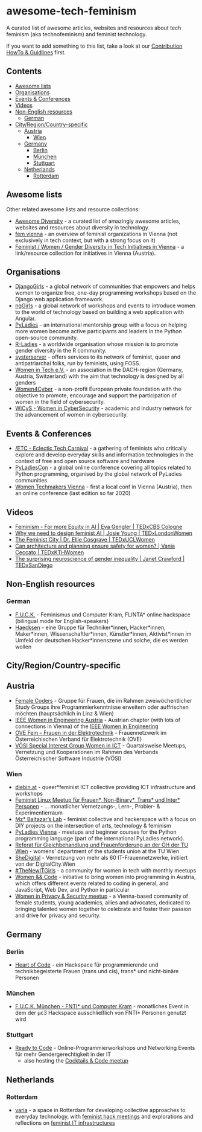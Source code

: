 # awesome-tech-feminism

A curated list of awesome articles, websites and resources about tech feminism (aka technofeminism) and feminist technology.

If you want to add something to this list, take a look at our [Contribution HowTo & Guidlines](./CONTRIBUTING.md) first.

## Contents

- [Awesome lists](#awesome-lists)
- [Organisations](#organisations)
- [Events & Conferences](#events--conferences)
- [Videos](#videos)
- [Non-English resources](#non-english-resources)
  - [German](#german)
- [City/Region/Country-specific](#cityregioncountry-specific)
  - [Austria](#austria)
    - [Wien](#wien)
  - [Germany](#germany)
    - [Berlin](#berlin)
    - [München](#münchen)
    - [Stuttgart](#stuttgart)
  - [Netherlands](#netherlands)
    - [Rotterdam](#rotterdam)

## Awesome lists

Other related awesome lists and resource collections:

- [Awesome Diversity](https://github.com/folkswhocode/awesome-diversity) - a curated list of amazingly awesome articles, websites and resources about diversity in technology.
- [fem vienna](https://femvienna.wordpress.com/) - an overview of feminist organizations in Vienna (not exclusively in tech context, but with a strong focus on it)
- [Feminist / Women / Gender Diversity in Tech Initiatives in Vienna](https://hackmd.io/@jackie/FeministTechVienna) - a link/resource collection for initiatives in Vienna (Austria).

## Organisations

- [DjangoGirls](https://djangogirls.org) - a global network of communities that empowers and helps women to organize free, one-day programming workshops based on the Django web application framework.
- [ngGirls](https://www.ng-girls.org/) - a global network of workshops and events to introduce women to the world of technology based on building a web application with Angular.
- [PyLadies](https://pyladies.com/) - an international mentorship group with a focus on helping more women become active participants and leaders in the Python open-source community.
- [R-Ladies](https://rladies.org) - a worldwide organisation whose mission is to promote gender diversity in the R community.
- [systerserver](https://systerserver.net/) - offers services to its network of feminist, queer and antipatriarchal folks, run by feminists, using FOSS.
- [Women in Tech e.V.](https://www.womenintechev.de/) - an association in the DACH-region (Germany, Austria, Switzerland) with the aim that technology is designed by all genders
- [Women4Cyber](https://women4cyber.eu/) - a non-profit European private foundation with the objective to promote, encourage and support the participation of women in the field of cybersecurity.
- [WiCyS - Women in CyberSecurity](https://www.wicys.org) - academic and industry network for the advancement of women in cybersecurity.

## Events & Conferences

- [/ETC - Eclectic Tech Carnival](https://eclectictechcarnival.org/) - a gathering of feminists who critically explore and develop everyday skills and information technologies in the context of free and open source software and hardware
- [PyLadiesCon](http://conference.pyladies.com/) - a global online conference covering all topics related to Python programming, organised by the global network of PyLadies communities
- [Women Techmakers Vienna](https://www.womentechmakers.at/) - first a local conf in Vienna (Austria), then an online conference (last edition so far 2020)

## Videos
- [Feminism - For more Equity in AI | Eva Gengler | TEDxCBS Cologne](https://www.youtube.com/watch?v=CxcCwvut50A)
- [Why we need to design feminist AI | Josie Young | TEDxLondonWomen](https://www.youtube.com/watch?v=E-O3LaSEcVw)
- [The Feminist City | Dr. Ellie Cosgrave | TEDxUCLWomen](https://www.youtube.com/watch?v=rNkB7afesco)
- [Can architecture and planning ensure safety for women? | Vania Ceccato | TEDxKTHWomen](https://www.youtube.com/watch?v=L8oEZ16vFzk)
- [The surprising neuroscience of gender inequality | Janet Crawford | TEDxSanDiego](https://www.youtube.com/watch?v=eCknUJJc3qU)

## Non-English resources

### German

- [F.U.C.K.](https://fuck-the.systems/) - Feminismus und Computer Kram, FLINTA\* online hackspace (bilingual mode for English-speakers)
- [Haecksen](https://www.haecksen.org) - eine Gruppe für Techniker\*innen, Hacker\*innen, Maker\*innen, Wissenschaftler\*innen, Künstler\*innen, Aktivist\*innen im Umfeld der deutschen Hacker\*innenszene und solche, die es werden wollen

## City/Region/Country-specific

## Austria

- [Female Coders](https://female-coders.at/) - Gruppe für Frauen, die im Rahmen zweiwöchentlicher Study Groups ihre Programmierkenntnisse erweitern oder auffrischen möchten (hauptsächlich in Linz & Wien)
- [IEEE Women in Engineering Austria](https://www.facebook.com/groups/IEEEWIEAustria/) - Austrian chapter (with lots of connections in Vienna) of the [IEEE Women in Engineering](https://www.ieee.org/membership/women/index.html)
- [OVE Fem – Frauen in der Elektrotechnik](https://www.ove.at/ove-network/ove-fem) - Frauennetzwerk im Österreichischen Verband für Elektrotechnik (OVE)
- [VÖSI Special Interest Group Women in ICT](https://www.voesi.or.at/aktiv/special-interest-group-womeninict/) - Quartalsweise Meetups, Vernetzung und Kooperationen im Rahmen des Verbands Österreichischer Software Industrie (VÖSI)

### Wien

- [diebin.at](https://diebin.at) - queer\*feminist ICT collective providing ICT infrastructure and workshops
- [Feminist Linux Meetup für Frauen*, Non-Binary*, Trans* und Inter* Personen](https://feminist-linux.diebin.at/) - … monatlicher Vernetzungs-, Lern-, Probier- & Experimentierraum
- [Mz\* Baltazar’s Lab](http://www.mzbaltazarslaboratory.org/) - feminist collective and hackerspace with a focus on DIY projects on the intersection of arts, technology & feminism
- [PyLadies Vienna](https://pyladies.at/) - meetups and beginner courses for the Python programming language (part of the international PyLadies network).
- [Referat für Gleichbehandlung und Frauenförderung an der ÖH der TU Wien](https://htu.at/gleich) - womens' department of the students union at the TU Wien
- [SheDigital](https://www.shedigital.at/) - Vernetzung von mehr als 60 IT-Frauennetzwerke, initiiert von der DigitalCity.Wien
- [#TheNewITGirls](https://thenewitgirls.com/) - a community for women in tech with monthly meetups
- [Women && Code](https://womenandcode.org/) - initiative to bring women into programming in Austria, which offers different events related to coding in general, and JavaScript, Web Dev, and Python in particular
- [Women in Privacy & Security meetup](https://www.meetup.com/SecWomenVienna/) - a Vienna-based community of female students,
  young academics, allies and advocates, dedicated to bringing talented women together to celebrate and foster their passion
  and drive for privacy and security.

## Germany

### Berlin

- [Heart of Code](http://heartofcode.org/) - ein Hackspace für programmierende und technikbegeisterte Frauen (trans und cis), trans\* und nicht-binäre Personen

### München

- [F.U.C.K. München - FNTI\* und Computer Kram](https://wiki.muc.ccc.de/fuck-muc/) - monatliches Event in dem der µc3 Hackspace ausschließlich von FNTI\* Personen genutzt wird

### Stuttgart

- [Ready to Code](https://readytocode.org) - Online-Programmierworkshops und Networking Events für mehr Gendergerechtigkeit in der IT
  - also hosting the [Cocktails & Code meetup](https://www.meetup.com/de-DE/Cocktails-Code/)

## Netherlands

### Rotterdam

- [varia](https://varia.zone) - a space in Rotterdam for developing collective approaches to everyday technology,
  with [feminist hack meetings](https://varia.zone/en/category/feminist-hack-meetings.html) and explorations
  and reflections on [feminist IT infrastructures](https://vvvvvvaria.org/en/peripheral-centers-feminist-servers.html)
